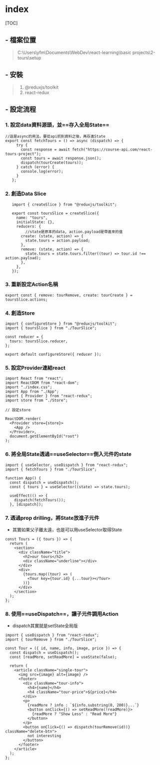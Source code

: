 # index

\[TOC\]

## - 檔案位置

> C:\Users\yfm\Documents\WebDev\react-learning\basic projects\2-tours\setup

## - 安裝

> 1. @reduxjs/toolkit
> 2. react-redux

## - 設定流程

### 1. 設定data資料源頭，並==存入全局State==

```text
//這是async的用法，要從api抓到資料之後，再存進State  
export const fetchTours = () => async (dispatch) => {
     try {
       const response = await fetch("https://course-api.com/react-tours-project");
       const tours = await response.json();
       dispatch(tourCreate(tours));
     } catch (error) {
       console.log(error);
     }
   };
```

### 2. 創造Data Slice

```text
   import { createSlice } from "@reduxjs/toolkit";

   export const toursSlice = createSlice({
     name: "tours",
     initialState: {},
     reducers: {
         //state是原本的data, action.payload是帶進來的值
       create: (state, action) => {
         state.tours = action.payload;
       },
       remove: (state, action) => {
         state.tours = state.tours.filter((tour) => tour.id !== action.payload);
       },
     },
   });
```

### 3. 重新設定Action名稱

```text
export const { remove: tourRemove, create: tourCreate } = toursSlice.actions;
```

### 4. 創造Store

```text
import { configureStore } from "@reduxjs/toolkit";
import { toursSlice } from "./TourSlice";

const reducer = {
  tours: toursSlice.reducer,
};

export default configureStore({ reducer });
```

### 5. 設定Provider連結react

```text
import React from "react";
import ReactDOM from "react-dom";
import "./index.css";
import App from "./App";
import { Provider } from "react-redux";
import store from "./Store";

// 設定store

ReactDOM.render(
  <Provider store={store}>
    <App />
  </Provider>,
  document.getElementById("root")
);
```

### 6. 將全局State透過==useSelector==倒入元件的state

```text
import { useSelector, useDispatch } from "react-redux";
import { fetchTours } from "./TourSlice";

function App() {
  const dispatch = useDispatch();
  const { tours } = useSelector((state) => state.tours);

  useEffect(() => {
    dispatch(fetchTours());
  }, [dispatch]);
```

### 7. 透過prop drilling，將State放進子元件

* 其實如果父子離太遠，也是可以用useSelector取得State

```text
const Tours = ({ tours }) => {
  return (
    <section>
      <div className="title">
        <h2>our tours</h2>
        <div className="underline"></div>
      </div>
      <div>
        {tours.map((tour) => (
          <Tour key={tour.id} {...tour}></Tour>
        ))}
      </div>
    </section>
  );
};
```

### 8. 使用==useDispatch==，讓子元件調用Action

* dispatch其實就是setState全局版

```text
import { useDispatch } from "react-redux";
import { tourRemove } from "./TourSlice";

const Tour = ({ id, name, info, image, price }) => {
  const dispatch = useDispatch();
  const [readMore, setReadMore] = useState(false);

  return (
    <article className="single-tour">
      <img src={image} alt={image} />
      <footer>
        <div className="tour-info">
          <h4>{name}</h4>
          <h4 className="tour-price">${price}</h4>
        </div>
        <p>
          {readMore ? info : `${info.substring(0, 200)}...`}
          <button onClick={() => setReadMore(!readMore)}>
            {readMore ? "Show Less" : "Read More"}
          </button>
        </p>
        <button onClick={() => dispatch(tourRemove(id))} className="delete-btn">
          not interesting
        </button>
      </footer>
    </article>
  );
};
```

